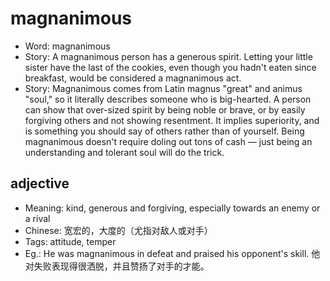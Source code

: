 # magnanimous

- Word: magnanimous
- Story: A magnanimous person has a generous spirit. Letting your little sister have the last of the cookies, even though you hadn't eaten since breakfast, would be considered a magnanimous act.
- Story: Magnanimous comes from Latin magnus "great" and animus "soul," so it literally describes someone who is big-hearted. A person can show that over-sized spirit by being noble or brave, or by easily forgiving others and not showing resentment. It implies superiority, and is something you should say of others rather than of yourself. Being magnanimous doesn't require doling out tons of cash — just being an understanding and tolerant soul will do the trick.

## adjective

- Meaning: kind, generous and forgiving, especially towards an enemy or a rival
- Chinese: 宽宏的，大度的（尤指对敌人或对手）
- Tags: attitude, temper
- Eg.: He was magnanimous in defeat and praised his opponent's skill. 他对失败表现得很洒脱，并且赞扬了对手的才能。

